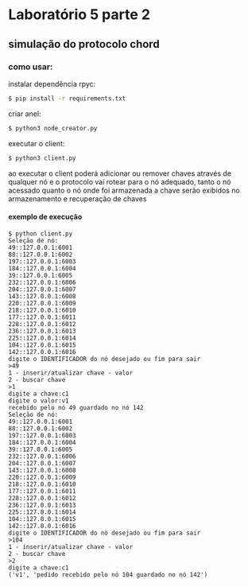 # Laboratório 5 parte 2

## simulação do protocolo chord

### como usar:
instalar dependência rpyc:
```Bash
$ pip install -r requirements.txt
```

criar anel:
```Bash
$ python3 node_creator.py
```

executar o client:
```Bash
$ python3 client.py
```

ao executar o client poderá adicionar ou remover chaves através de qualquer nó e o protocolo vai rotear para o nó adequado, tanto o nó acessado quanto o nó onde foi armazenada a chave serão exibidos no armazenamento e recuperação de chaves

#### exemplo de execução 
```
$ python client.py 
Seleção de nó:
49::127.0.0.1:6001
88::127.0.0.1:6002
197::127.0.0.1:6003
184::127.0.0.1:6004
39::127.0.0.1:6005
232::127.0.0.1:6006
204::127.0.0.1:6007
143::127.0.0.1:6008
220::127.0.0.1:6009
218::127.0.0.1:6010
177::127.0.0.1:6011
228::127.0.0.1:6012
236::127.0.0.1:6013
225::127.0.0.1:6014
104::127.0.0.1:6015
142::127.0.0.1:6016
digite o IDENTIFICADOR do nó desejado ou fim para sair
>49
1 - inserir/atualizar chave - valor
2 - buscar chave
>1
digite a chave:c1
digite o valor:v1
recebido pelo nó 49 guardado no nó 142
Seleção de nó:
49::127.0.0.1:6001
88::127.0.0.1:6002
197::127.0.0.1:6003
184::127.0.0.1:6004
39::127.0.0.1:6005
232::127.0.0.1:6006
204::127.0.0.1:6007
143::127.0.0.1:6008
220::127.0.0.1:6009
218::127.0.0.1:6010
177::127.0.0.1:6011
228::127.0.0.1:6012
236::127.0.0.1:6013
225::127.0.0.1:6014
104::127.0.0.1:6015
142::127.0.0.1:6016
digite o IDENTIFICADOR do nó desejado ou fim para sair
>104
1 - inserir/atualizar chave - valor
2 - buscar chave
>2
digite a chave:c1
('v1', 'pedido recebido pelo nó 104 guardado no nó 142')

```